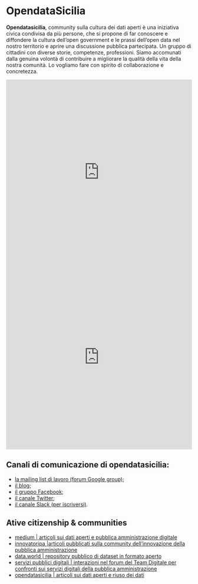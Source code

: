 # OpendataSicilia

**Opendatasicilia**, community sulla cultura dei dati aperti è una iniziativa civica condivisa da più persone, che si propone di far conoscere e diffondere la cultura dell’open government e le prassi dell’open data nel nostro territorio e aprire una discussione pubblica partecipata. Un gruppo di cittadini con diverse storie, competenze, professioni. Siamo accomunati dalla genuina volontà di contribuire a migliorare la qualità della vita della nostra comunità. Lo vogliamo fare con spirito di collaborazione e concretezza.

<iframe width="100%" height="500" src="https://www.youtube.com/embed/Zj2Kosq-v6k" frameborder="0" allow="autoplay; encrypted-media" allowfullscreen></iframe>

<iframe width="100%" height="500" src="https://www.youtube.com/embed/QOd1SKzxRqA" frameborder="0" allow="autoplay; encrypted-media" allowfullscreen></iframe>



## Canali di comunicazione  di opendatasicilia:
- [la mailing list di lavoro (forum Google group)](https://groups.google.com/forum/#!forum/opendatasicilia); 
- [il blog](http://opendatasicilia.it/); 
- [il gruppo Facebook](https://www.facebook.com/groups/opendatasicilia);  
- [il canale Twitter](https://twitter.com/opendatasicilia); 
- [il canale Slack (per iscriversi)](http://slack.opendatasicilia.it/).

## Ative citizenship & communities
- [medium | articoli sui dati aperti e pubblica amministrazione digitale](https://cirospat.medium.com/) 
- [innovatoripa |articoli pubblicati sulla community dell’innovazione della pubblica amministrazione](http://www.innovatoripa.it/blogs/cirospataro) 
- [data.world | repository pubblico di dataset in formato aperto](https://data.world/cirospat) 
- [servizi pubblici digitali | interazioni nel forum del Team Digitale per confronti sui servizi digitali della pubblica amministrazione](https://forum.italia.it/u/cirospat/activity)  
- [opendatasicilia | articoli sui dati aperti e riuso dei dati](http://opendatasicilia.it/author/cirospat/)
